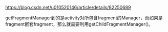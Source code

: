 https://blog.csdn.net/u010520146/article/details/82250689

getFragmentManager到的是activity对所包含fragment的Manager，而如果是fragment嵌套fragment，那么就需要利用getChildFragmentManager()。